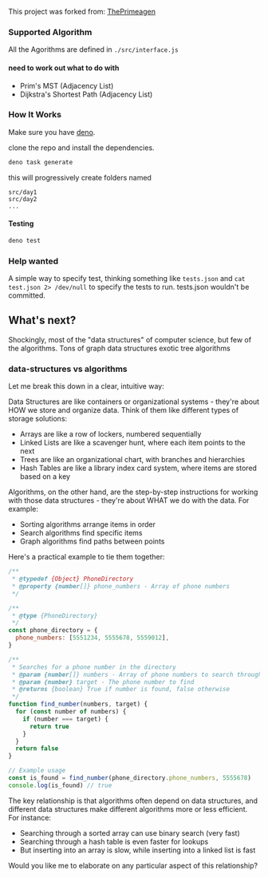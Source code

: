 This project was forked from: [ThePrimeagen](https://github.com/ThePrimeagen/kata-machine)

### Supported Algorithm

All the Agorithms are defined in `./src/interface.js`

#### need to work out what to do with

- Prim's MST (Adjacency List)
- Dijkstra's Shortest Path (Adjacency List)

### How It Works

Make sure you have [deno](https://deno.com).

clone the repo and install the dependencies.

```bash
deno task generate
```

this will progressively create folders named

```
src/day1
src/day2
...
```

#### Testing

```bash
deno test
```

### Help wanted

A simple way to specify test, thinking something like `tests.json` and `cat
test.json 2> /dev/null`
to specify the tests to run. tests.json wouldn't be committed.

## What's next?

Shockingly, most of the "data structures" of computer science, but few of the algorithms.
Tons of graph data structures
exotic tree algorithms

### data-structures vs algorithms

Let me break this down in a clear, intuitive way:

Data Structures are like containers or organizational systems - they're about HOW we store and organize data. Think of them like different types of storage solutions:

- Arrays are like a row of lockers, numbered sequentially
- Linked Lists are like a scavenger hunt, where each item points to the next
- Trees are like an organizational chart, with branches and hierarchies
- Hash Tables are like a library index card system, where items are stored based on a key

Algorithms, on the other hand, are the step-by-step instructions for working with those data structures - they're about WHAT we do with the data. For example:

- Sorting algorithms arrange items in order
- Search algorithms find specific items
- Graph algorithms find paths between points

Here's a practical example to tie them together:

```js
/**
 * @typedef {Object} PhoneDirectory
 * @property {number[]} phone_numbers - Array of phone numbers
 */

/**
 * @type {PhoneDirectory}
 */
const phone_directory = {
  phone_numbers: [5551234, 5555678, 5559012],
}

/**
 * Searches for a phone number in the directory
 * @param {number[]} numbers - Array of phone numbers to search through
 * @param {number} target - The phone number to find
 * @returns {boolean} True if number is found, false otherwise
 */
function find_number(numbers, target) {
  for (const number of numbers) {
    if (number === target) {
      return true
    }
  }
  return false
}

// Example usage
const is_found = find_number(phone_directory.phone_numbers, 5555678)
console.log(is_found) // true
```

The key relationship is that algorithms often depend on data structures, and different data structures make different algorithms more or less efficient. For instance:

- Searching through a sorted array can use binary search (very fast)
- Searching through a hash table is even faster for lookups
- But inserting into an array is slow, while inserting into a linked list is fast

Would you like me to elaborate on any particular aspect of this relationship?
